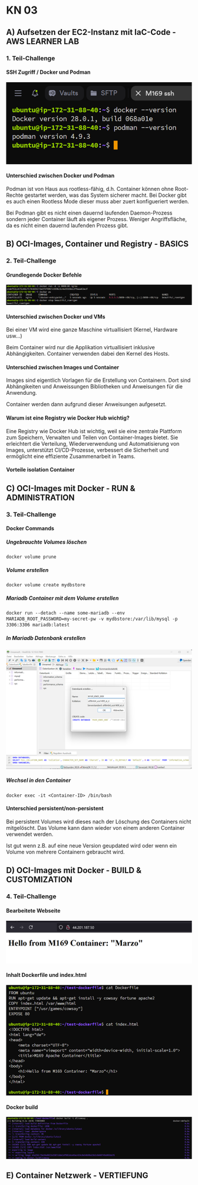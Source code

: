 # KN 03

## A) Aufsetzen der EC2-Instanz mit IaC-Code - AWS LEARNER LAB

### 1. Teil-Challenge

#### SSH Zugriff / Docker und Podman

![ssh-access](../images/ssh-access.png)

#### Unterschied zwischen Docker und Podman

Podman ist von Haus aus rootless-fähig, d.h. Container können ohne Root-Rechte gestartet werden, was das System sicherer macht. Bei Docker gibt es auch einen Rootless Mode dieser muss aber zuert konfigueriert werden.

Bei Podman gibt es nicht einen dauernd laufenden Daemon-Prozess sondern jeder Container läuft als eigener Prozess. Weniger Angriffsfläche, da es nicht einen dauernd laufenden Prozess gibt.

## B) OCI-Images, Container und Registry - BASICS

### 2. Teil-Challenge

#### Grundlegende Docker Befehle

![Docker-commands](../images/Docker-commands.png)

#### Unterschied zwischen Docker und VMs

Bei einer VM wird eine ganze Maschine virtuallisiert (Kernel, Hardware usw...)

Beim Container wird nur die Applikation virtuallisiert inklusive Abhängigkeiten. Container verwenden dabei den Kernel des Hosts.

#### Unterschied zwischen Images und Container

Images sind eigentlich Vorlagen für die Erstellung von Containern. Dort sind Abhängikeiten und Anweissungen Bibliotheken und Anweisungen für die Anwendung.

Container werden dann aufgrund dieser Anweisungen aufgesetzt.

#### Warum ist eine Registry wie Docker Hub wichtig?

Eine Registry wie Docker Hub ist wichtig, weil sie eine zentrale Plattform zum Speichern, Verwalten und Teilen von Container-Images bietet. Sie erleichtert die Verteilung, Wiederverwendung und Automatisierung von Images, unterstützt CI/CD-Prozesse, verbessert die Sicherheit und ermöglicht eine effiziente Zusammenarbeit in Teams.

#### Vorteile isolation Container

## C) OCI-Images mit Docker - RUN & ADMINISTRATION

### 3. Teil-Challenge

#### Docker Commands

##### Ungebrauchte Volumes löschen

``` docker
docker volume prune
```

##### Volume erstellen

``` docker
docker volume create mydbstore
```

##### Mariadb Container mit dem Volume erstellen

``` docker
docker run --detach --name some-mariadb --env MARIADB_ROOT_PASSWORD=my-secret-pw -v mydbstore:/var/lib/mysql -p 3306:3306 mariadb:latest
```

##### In Mariadb Datenbank erstellen

![Mariadb-createdb](../images/Mariadb-createdb.png)

##### Wechsel in den Container

``` docker
docker exec -it <Container-ID> /bin/bash
```

#### Unterschied persistent/non-persistent

Bei persistent Volumes wird dieses nach der Löschung des Containers nicht mitgelöscht. Das Volume kann dann wieder von einem anderen Container verwendet werden.

Ist gut wenn z.B. auf eine neue Version geupdated wird oder wenn ein Volume von mehrere Containern gebraucht wird.

## D) OCI-Images mit Docker - BUILD & CUSTOMIZATION

### 4. Teil-Challenge

#### Bearbeitete Webseite

![container-website](../images/container-website.png)

#### Inhalt Dockerfile und index.html

![dockerfile-indexhtml](../images/dockerfile-indexhtml.png)

#### Docker build

![docker-build](../images/docker-build.png)

## E) Container Netzwerk - VERTIEFUNG

